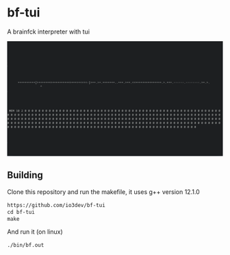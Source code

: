 # bf-tui
A brainfck interpreter with tui

![](https://github.com/io3dev/bf-tui/blob/main/images/Hello_World.gif)

## Building

Clone this repository and run the makefile, it uses g++ version 12.1.0

```shell
https://github.com/io3dev/bf-tui
cd bf-tui
make
```

And run it (on linux)

```shell
./bin/bf.out
```

